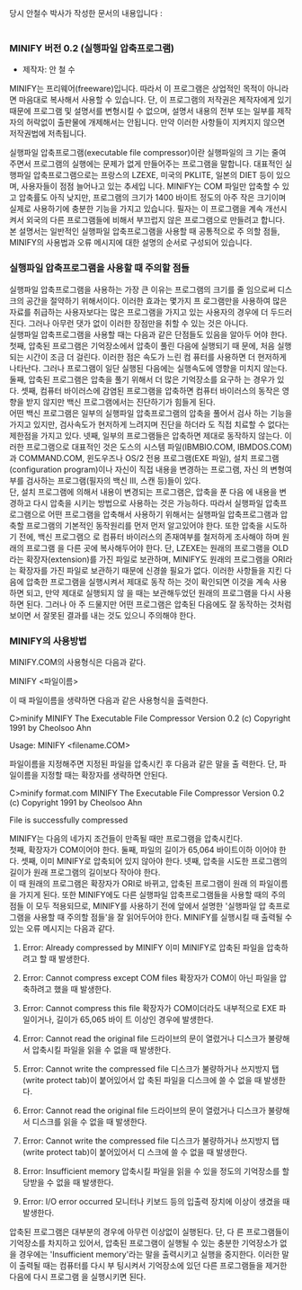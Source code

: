 당시 안철수 박사가 작성한 문서의 내용입니다 : <br><br>

<p>

<h3>           MINIFY  버전 0.2 (실행파일 압축프로그램)   </h3>

  * 제작자: 안 철 수

MINIFY는 프리웨어(freeware)입니다.  따라서 이 프로그램은 상업적인 목적이 아니라면  마음대로 복사해서 사용할 수 있습니다.
단, 이 프로그램의 저작권은 제작자에게 있기 때문에 프로그램 및 설명서를 변형시킬 수 없으며,  설명서 내용의  전부 또는 일부를 제작자의 허락없이 출판물에 개제해서는 안됩니다. 
만약 이러한 사항들이 지켜지지 않으면 저작권법에 저촉됩니다.

  실행파일 압축프로그램(executable file compressor)이란 실행파일의  크
기는 줄여주면서 프로그램의 실행에는 문제가 없게 만들어주는  프로그램을 
말합니다.  대표적인 실행파일 압축프로그램으로는 프랑스의 LZEXE, 미국의
PKLITE, 일본의 DIET 등이 있으며,  사용자들이 점점 늘어나고 있는 추세입
니다.
  MINIFY는 COM 파일만 압축할 수 있고 압축률도 아직 낮지만,  프로그램의 
크기가 1400 바이트 정도의 아주 작은 크기이며 실제로 사용하기에  충분한
기능을 가지고 있습니다.  필자는 이 프로그램을 계속  개선시켜서  외국의 
다른 프로그램들에 비해서 부끄럽지 않은 프로그램으로 만들려고 합니다.
  본 설명서는 일반적인 실행파일 압축프로그램을 사용할 때 공통적으로 주
의할 점들, MINIFY의 사용법과 오류 메시지에 대한 설명의 순서로 구성되어 
있습니다.


<h3>           실행파일 압축프로그램을 사용할 때 주의할 점들   </h3>


  실행파일 압축프로그램을 사용하는 가장 큰 이유는 프로그램의 크기를 줄
임으로써 디스크의 공간을 절약하기 위해서이다.  이러한 효과는 몇가지 프
로그램만을 사용하여 많은 자료를 취급하는 사용자보다는 많은  프로그램을 
가지고 있는 사용자의 경우에 더 두드러진다. 
  그러나 아무런 댓가 없이 이러한 장점만을 취할 수  있는  것은  아니다.  
실행파일 압축프로그램을 사용할 때는 다음과 같은 단점들도 있음을 알아두
어야 한다.
  첫째, 압축된 프로그램은 기억장소에서 압축이 풀린 다음에 실행되기  때
문에, 처음 실행되는 시간이 조금 더 걸린다.  이러한 점은 속도가 느린 컴
퓨터를 사용하면 더 현저하게 나타난다.  그러나 프로그램이  일단  실행된 
다음에는 실행속도에 영향을 미치지 않는다.
  둘째, 압축된 프로그램은 압축을 풀기 위해서 더 많은 기억장소를 요구하
는 경우가 있다.
  셋째, 컴퓨터 바이러스에 감염된 프로그램을 압축하면 컴퓨터 바이러스의 
동작은 영향을 받지 않지만 백신 프로그램에서는 진단하기가 힘들게  된다.  
어떤 백신 프로그램은 일부의 실행파일 압축프로그램의 압축을 풀어서 검사
하는 기능을 가지고 있지만, 검사속도가 현저하게 느려지며 진단을  하더라
도 직접 치료할 수 없다는 제한점을 가지고 있다.
  넷째, 일부의 프로그램들은 압축하면 제대로 동작하지  않는다.   이러한 
프로그램으로 대표적인 것은 도스의 시스템 파일(IBMBIO.COM,  IBMDOS.COM)
과 COMMAND.COM, 윈도우즈나 OS/2 전용 프로그램(EXE 파일), 설치 프로그램
(configuration program)이나 자신이 직접 내용을 변경하는 프로그램, 자신
의 변형여부를 검사하는 프로그램(필자의 백신 III,  스캔  등)들이  있다.  
단, 설치 프로그램에 의해서 내용이 변경되는 프로그램은, 압축을 푼  다음
에 내용을 변경하고 다시 압축을 시키는 방법으로 사용하는 것은 가능하다.
  따라서 실행파일 압축프로그램으로 어떤 프로그램을  압축해서  사용하기 
위해서는 실행파일 압축프로그램과 압축할 프로그램의 기본적인 동작원리를 
먼저 먼저 알고있어야 한다.  또한 압축을 시도하기 전에, 백신 프로그램으
로 컴퓨터 바이러스의 존재여부를 철저하게 조사해야 하며 원래의 프로그램
을 다른 곳에 복사해두어야 한다.  단, LZEXE는 원래의 프로그램을 OLD라는 
확장자(extension)를 가진 파일로 보관하며, MINIFY도  원래의  프로그램을 
ORI라는 확장자를 가진 파일로 보관하기 때문에 신경쓸 필요가 없다.
  이러한 사항들을 지킨 다음에 압축한 프로그램을 실행시켜서 제대로 동작
하는 것이 확인되면 이것을 계속 사용하면 되고, 만약 제대로 실행되지  않
을 때는 보관해두었던 원래의 프로그램을 다시 사용하면 된다.  그러나  아
주 드물지만 어떤 프로그램은 압축된 다음에도 잘 동작하는 것처럼  보이면
서 잘못된 결과를 내는 것도 있으니 주의해야 한다.


<h3>                MINIFY의 사용방법  </h3>


  MINIFY.COM의 사용형식은 다음과 같다.

MINIFY <파일이름>

  이 때 파일이름을 생략하면 다음과 같은 사용형식을 출력한다.

C>minify
MINIFY   The Executable File Compressor   Version 0.2
(c) Copyright 1991     by  Cheolsoo Ahn

Usage: MINIFY <filename.COM>

  파일이름을 지정해주면 지정된 파일을 압축시킨 후 다음과 같은 말을  출
력한다.  단, 파일이름을 지정할 때는 확장자를 생략하면 안된다.

C>minify format.com
MINIFY   The Executable File Compressor   Version 0.2
(c) Copyright 1991     by  Cheolsoo Ahn

File is successfully compressed

  MINIFY는 다음의 네가지 조건들이 만족될 때만  프로그램을  압축시킨다.  
첫째, 확장자가 COM이어야 한다.  둘째, 파일의 길이가 65,064  바이트이하
이어야 한다.  셋째,  이미 MINIFY로 압축되어 있지 않아야  한다.   넷째, 
압축을 시도한 프로그램의 길이가 원래 프로그램의 길이보다 작아야  한다.  
이 때 원래의 프로그램은 확장자가 ORI로 바뀌고, 압축된 프로그램이  원래
의 파일이름을 가지게 된다.
  또한 MINIFY에도 다른 실행파일 압축프로그램들을 사용할 때의  주의점들
이 모두 적용되므로, MINIFY를 사용하기 전에 앞에서 설명한 '실행파일  압
축프로그램을 사용할 때 주의할 점들'을 잘 읽어두어야 한다.
  MINIFY를 실행시킬 때 출력될 수 있는 오류 메시지는 다음과 같다.

1. Error: Already compressed by MINIFY
   이미 MINIFY로 압축된 파일을 압축하려고 할 때 발생한다.

2. Error: Cannot compress except COM files
   확장자가 COM이 아닌 파일을 압축하려고 했을 때 발생한다.

3. Error: Cannot compress this file
   확장자가 COM이더라도 내부적으로 EXE 파일이거나, 길이가 65,065  바이
   트 이상인 경우에 발생한다.

4. Error: Cannot read the original file
   드라이브의 문이 열렸거나 디스크가 불량해서 압축시킬 파일을 읽을  수 
   없을 때 발생한다.

5. Error: Cannot write the compressed file
   디스크가 불량하거나 쓰지방지 탭(write protect tab)이 붙어있어서  압
   축된 파일을 디스크에 쓸 수 없을 때 발생한다.

6. Error: Cannot read the original file
   드라이브의 문이 열렸거나 디스크가 불량해서 디스크를 읽을 수 없을 때
   발생한다.

7. Error: Cannot write the compressed file
   디스크가 불량하거나 쓰지방지 탭(write protect tab)이 붙어있어서  디
   스크에 쓸 수 없을 때 발생한다.

8. Error: Insufficient memory
   압축시킬 파일을 읽을 수 있을 정도의 기억장소를 할당받을 수 없을  때 
   발생한다.

9. Error: I/O error occurred
   모니터나 키보드 등의 입출력 장치에 이상이 생겼을 때 발생한다.

  압축된 프로그램은 대부분의 경우에 아무런 이상없이 실행된다.  단,  다
른 프로그램들이 기억장소를 차지하고 있어서, 압축된  프로그램이  실행될 
수 있는 충분한 기억장소가 없을 경우에는 'Insufficient memory'라는 말을 
출력시키고 실행을 중지한다.  이러한 말이 출력될 때는 컴퓨터를 다시  부
팅시켜서 기억장소에 있던 다른 프로그램들을 제거한 다음에 다시 프로그램
을 실행시키면 된다.

 </p>
